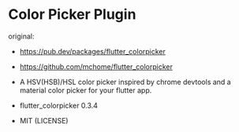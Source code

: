 # Color Picker Plugin
original:
* https://pub.dev/packages/flutter_colorpicker
* https://github.com/mchome/flutter_colorpicker

* A HSV(HSB)/HSL color picker inspired by chrome devtools and a material color picker for your flutter app.
* flutter_colorpicker 0.3.4 
* MIT (LICENSE)
